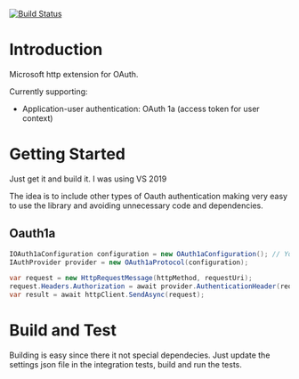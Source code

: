 [![Build Status](https://dev.azure.com/wtwd/Ease%20Maker/_apis/build/status/alvaromongon.Microsoft.Extensions.Http.OAuth?branchName=master)](https://dev.azure.com/wtwd/Ease%20Maker/_build/latest?definitionId=6&branchName=master)

# Introduction 
Microsoft http extension for OAuth.

Currently supporting:
- Application-user authentication: OAuth 1a (access token for user context) 


# Getting Started
Just get it and build it. I was using VS 2019

The idea is to include other types of Oauth authentication making very easy to use the library and avoiding unnecessary code and dependencies.

## Oauth1a
```csharp
IOAuth1aConfiguration configuration = new OAuth1aConfiguration(); // You need to create this implementation
IAuthProvider provider = new OAuth1aProtocol(configuration);

var request = new HttpRequestMessage(httpMethod, requestUri);
request.Headers.Authorization = await provider.AuthenticationHeader(request);
var result = await httpClient.SendAsync(request);
```

# Build and Test
Building is easy since there it not special dependecies. 
Just update the settings json file in the integration tests, build and run the tests.
